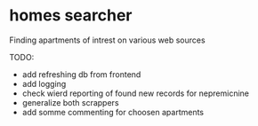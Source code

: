 # homes searcher
Finding apartments of intrest on various web sources

TODO:
- add refreshing db from frontend
- add logging
- check wierd reporting of found new records for nepremicnine
- generalize both scrappers
- add somme commenting for choosen apartments
